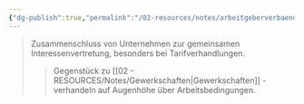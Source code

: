 ```yaml
---
{"dg-publish":true,"permalink":"/02-resources/notes/arbeitgeberverbaend-e/","tags":["arbeitsrecht/organisation","tarifverhandlung"],"noteIcon":"","updated":"2025-08-28T17:45:54.000+02:00"}
---
```


>Zusammenschluss von Unternehmen zur gemeinsamen Interessenvertretung, besonders bei Tarifverhandlungen.
>>Gegenstück zu [[02 - RESOURCES/Notes/Gewerkschaften\|Gewerkschaften]] - verhandeln auf Augenhöhe über Arbeitsbedingungen.